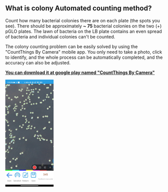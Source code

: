 ## What is colony Automated counting method?

  Count how many bacterial colonies there are on each plate (the spots you see). There should be approximately **~ 75** bacterial colonies on the two (+) pGLO plates. The lawn of bacteria on the LB plate contains an even spread of bacteria and individual colonies can't be counted.

  The colony counting problem can be easily solved by using the "CountThings By Camera" mobile app. You only need to take a photo, click to identify, and the whole process can be automatically completed, and the accuracy can also be adjusted.

[**You can download it at google play named "CountThings By Camera"**](https://play.google.com/store/apps/details?id=cn.movingshop.counting.global)

<img src="colony\9.jpg" alt="What is colony Automated counting method" style="zoom:33%;" />